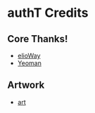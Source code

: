 # authT Credits

## Core Thanks!

- [elioWay](https://elioway.gitlab.io)
- [Yeoman](http://yeoman.io/)

## Artwork

- [art](https://publicdomainvectors.org/en/free-clipart/Approved-Business-Stamp-Vector/2143.html)
